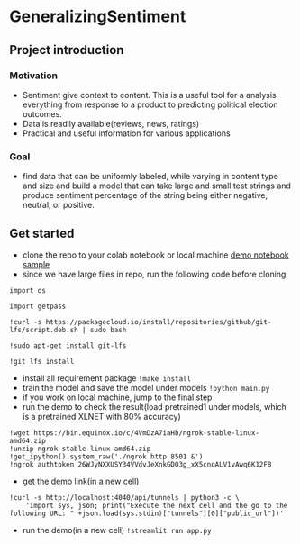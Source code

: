 # GeneralizingSentiment
## Project introduction
### Motivation
- Sentiment give context to content. This is a useful tool for a analysis everything from response to a product to predicting political election outcomes. 
- Data is readily available(reviews, news, ratings)
- Practical and useful information for various applications
### Goal
- find data that can be uniformly labeled, while varying in content type and size and build a model that can take large and small test strings and produce sentiment percentage of the string being either negative, neutral, or positive. 
## Get started
- clone the repo to your colab notebook or local machine 
[demo notebook sample](https://colab.research.google.com/drive/1QidqeviCLWYfWmC9bNoexkHr6sdexzG9#scrollTo=acRL0cxcaiTs)
- since we have large files in repo, run the following code before cloning
```
import os

import getpass

!curl -s https://packagecloud.io/install/repositories/github/git-lfs/script.deb.sh | sudo bash

!sudo apt-get install git-lfs

!git lfs install
```
- install all requirement package
`!make install`
- train the model and save the model under models
`!python main.py`
- if you work on local machine, jump to the final step
- run the demo to check the result(load pretrained1 under models, which is a pretrained XLNET with 80% accuracy)
```
!wget https://bin.equinox.io/c/4VmDzA7iaHb/ngrok-stable-linux-amd64.zip
!unzip ngrok-stable-linux-amd64.zip
!get_ipython().system_raw('./ngrok http 8501 &')
!ngrok authtoken 26WJyNXXUSY34VVdvJeXnkGDO3g_xX5cnoALV1vAwq6K12F8
```
- get the demo link(in a new cell)
```
!curl -s http://localhost:4040/api/tunnels | python3 -c \
    'import sys, json; print("Execute the next cell and the go to the following URL: " +json.load(sys.stdin)["tunnels"][0]["public_url"])'
```
- run the demo(in a new cell)
`!streamlit run app.py`
